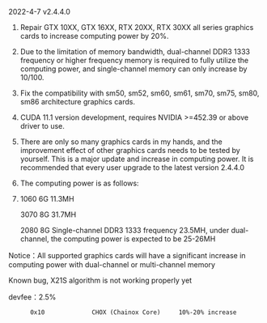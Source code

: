 2022-4-7  v2.4.4.0
1. Repair GTX 10XX, GTX 16XX, RTX 20XX, RTX 30XX all series graphics cards to increase computing power by 20%.
2. Due to the limitation of memory bandwidth, dual-channel DDR3 1333 frequency or higher frequency memory is required to fully utilize the computing power, and single-channel memory can only increase by 10/100.
3. Fix the compatibility with sm50, sm52, sm60, sm61, sm70, sm75, sm80, sm86 architecture graphics cards.
4. CUDA 11.1 version development, requires NVIDIA >=452.39 or above driver to use.
5. There are only so many graphics cards in my hands, and the improvement effect of other graphics cards needs to be tested by yourself. This is a major update and increase in computing power. It is recommended that every user upgrade to the latest version 2.4.4.0
6. The computing power is as follows:	
7. 		  
	 1060 6G  11.3MH
	 
	 3070 8G  31.7MH
	 
	 2080 8G  Single-channel DDR3 1333 frequency 23.5MH, under dual-channel, the computing power is expected to be 25-26MH	
	 
Notice：All supported graphics cards will have a significant increase in computing power with dual-channel or multi-channel memory

Known bug, X21S algorithm is not working properly yet

devfee：2.5%

          0x10             CHOX (Chainox Core)     10%-20% increase
